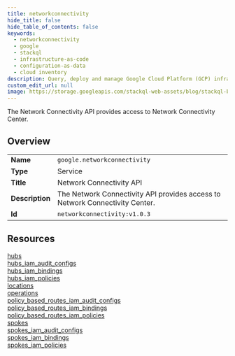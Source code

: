 ```yaml
---
title: networkconnectivity
hide_title: false
hide_table_of_contents: false
keywords:
  - networkconnectivity
  - google
  - stackql
  - infrastructure-as-code
  - configuration-as-data
  - cloud inventory
description: Query, deploy and manage Google Cloud Platform (GCP) infrastructure and resources using SQL
custom_edit_url: null
image: https://storage.googleapis.com/stackql-web-assets/blog/stackql-blog-post-featured-image.png
---
```

The Network Connectivity API provides access to Network Connectivity Center.  
    

## Overview
<table><tbody>
<tr><td><b>Name</b></td><td><code>google.networkconnectivity</code></td></tr>
<tr><td><b>Type</b></td><td>Service</td></tr>
<tr><td><b>Title</b></td><td>Network Connectivity API</td></tr>
<tr><td><b>Description</b></td><td>The Network Connectivity API provides access to Network Connectivity Center.</td></tr>
<tr><td><b>Id</b></td><td><code>networkconnectivity:v1.0.3</code></td></tr>
</tbody></table>

## Resources
<div class="row">
<div class="providerDocColumn">
<a href="/providers/google/networkconnectivity/hubs/">hubs</a><br />
<a href="/providers/google/networkconnectivity/hubs_iam_audit_configs/">hubs_iam_audit_configs</a><br />
<a href="/providers/google/networkconnectivity/hubs_iam_bindings/">hubs_iam_bindings</a><br />
<a href="/providers/google/networkconnectivity/hubs_iam_policies/">hubs_iam_policies</a><br />
<a href="/providers/google/networkconnectivity/locations/">locations</a><br />
<a href="/providers/google/networkconnectivity/operations/">operations</a><br />
<a href="/providers/google/networkconnectivity/policy_based_routes_iam_audit_configs/">policy_based_routes_iam_audit_configs</a><br />
</div>
<div class="providerDocColumn">
<a href="/providers/google/networkconnectivity/policy_based_routes_iam_bindings/">policy_based_routes_iam_bindings</a><br />
<a href="/providers/google/networkconnectivity/policy_based_routes_iam_policies/">policy_based_routes_iam_policies</a><br />
<a href="/providers/google/networkconnectivity/spokes/">spokes</a><br />
<a href="/providers/google/networkconnectivity/spokes_iam_audit_configs/">spokes_iam_audit_configs</a><br />
<a href="/providers/google/networkconnectivity/spokes_iam_bindings/">spokes_iam_bindings</a><br />
<a href="/providers/google/networkconnectivity/spokes_iam_policies/">spokes_iam_policies</a><br />
</div>
</div>
